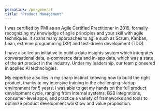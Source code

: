 ```yaml
---
permalink: /pm-general
title: "Product Management"
---
```


I was certified by PMI as an Agile Certified Practitioner in 2019, formally recognizing my knowledge of agile principles and your skill with agile techniques. It spans many approaches to agile such as Scrum, Kanban, Lean, extreme programming (XP) and test-driven development (TDD). 

I have also led an initiative to build a data insights system which integrates conversational data, e-commerce data and in-app data, which was a state of the art product in the industry. Under my leadership, our team pioneered in applied AI technologies.


My expertise also lies in my sharp instinct knowing how to build the right product, thanks to my intensive training in the challenging  startup environment for 5 years. I was able to get my hands on the full product development cycle, ranging from internal systems, B2B integrations, consumer-level apps, and practice a variety of frameworks and tools to optimize product development workflow and value proposition. 
